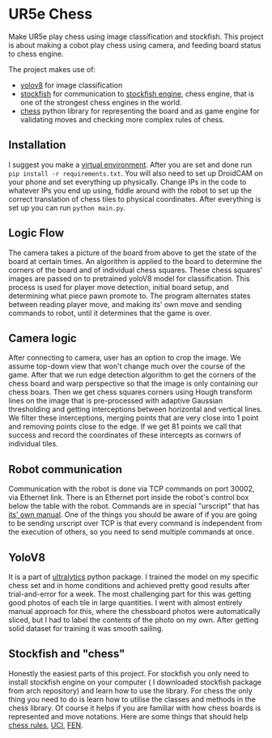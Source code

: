 # UR5e Chess
Make UR5e play chess using image classification and stockfish.
This project is about making a cobot play chess using camera, and feeding board status to chess engine.

The project makes use of:
- [yolov8](https://docs.ultralytics.com/) for image classification
- [stockfish](https://pypi.org/project/stockfish/) for communication to [stockfish engine](https://en.wikipedia.org/wiki/Stockfish_(chess)), chess engine, that is one of the strongest chess engines in the world.
- [chess](https://pypi.org/project/chess/) python library for representing the board and as game engine for validating moves and checking more complex rules of chess.

## Installation
I suggest you make a [virtual environment](https://docs.python.org/3/library/venv.html). After you are set and done run `pip install -r requirements.txt`. You will also need to set up DroidCAM on your phone and set everything up physically. Change IPs in the code to whatever IPs you end up using, fiddle around with the robot to set up the correct translation of chess tiles to physical coordinates. After everything is set up you can run `python main.py`.

## Logic Flow
The camera takes a picture of the board from above to get the state of the board at certain times. An algorithm is applied to the board to determine the corners of the board and of individual chess squares. These chess squares' images are passed on to pretrained yoloV8 model for classification. This process is used for player move detection, initial board setup, and determining what piece pawn promote to. The program alternates states between reading player move, and making its' own move and sending commands to robot, until it determines that the game is over.

## Camera logic
After connecting to camera, user has an option to crop the image. We assume top-down view that won't change much over the course of the game. After that we run edge detection algorithm to get the corners of the chess board and warp perspective so that the image is only containing our chess boars. Then we get chess squares corners using Hough transform lines on the image that is pre-processed with adaptive Gaussian thresholding and getting interceptions between horizontal and vertical lines. We filter these interceptions, merging points that are very close into 1 point and removing points close to the edge. If we get 81 points we call that success and record the coordinates of these intercepts as cornwrs of individual tiles.
 
## Robot communication
 Communication with the robot is done via TCP commands on port 30002, via Ethernet link. There is an Ethernet port inside the robot's control box below the table with the robot. Commands are in special "urscript" that has [its' own manual](https://www.universal-robots.com/download/manuals-e-seriesur20ur30/script/script-manual-e-series-sw-511/).
 One of the things you should be aware of if you are going to be sending urscript over TCP is that every command is independent from the execution of others, so you need to send multiple commands at once.
 
## YoloV8
 It is a part of [ultralytics](https://pypi.org/project/ultralytics/) python package. I trained the model on my specific chess set and in home conditions and achieved pretty good results after trial-and-error for a week. The most challenging part for this was getting good photos of each tile in large quantities. I went with almost entirely manual approach for this, where the chessboard photos were automatically sliced, but I had to label the contents of the photo on my own. After getting solid dataset for training it was smooth sailing.

## Stockfish and "chess"
Honestly the easiest parts of this project. For stockfish you only need to install stockfish engine on your computer ( I downloaded stockfish package from arch repository) and learn how to use the library. For chess the only thing you need to do is learn how to utilise the classes and methods in the chess library. Of course it helps if you are familiar with how chess boards is represented and move notations. Here are some things that should help [chess rules](https://en.wikipedia.org/wiki/Rules_of_chess), [UCI](https://en.wikipedia.org/wiki/Universal_Chess_Interface), [FEN](https://en.wikipedia.org/wiki/Forsyth%E2%80%93Edwards_Notation).
